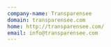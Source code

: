 ```yaml
---
company-name: Transparensee
domain: transparensee.com
home: http://transparensee.com/
email: info@transparensee.com
---
```




